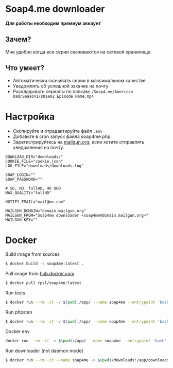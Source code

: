 # Soap4.me downloader

**Для работы необходим премиум аккаунт**

## Зачем?

Мне удобно когда все серии скачиваются на сетевой хранилище 

## Что умеет?

- Автоматически скачивать серии в максимальном качестве 
- Уведомлять об успешной закачке на почту
- Раскладывать сериалы по папкам: `/Soap4.me/American Dad/Season1/s01e02 Episode Name.mp4`

# Настройка

- Скопируйте и отредактируйте файл `.env`
- Добавьте в cron запуск файла soap4me.php
- Зарегистрируйтесь на [mailgun.org](https://mailgun.org), если хотите отправлять уведомления на почту.


```dotenv
DOWNLOAD_DIR="downloads/"
COOKIE_FILE="cookie.json"
LOG_FILE="downloads/downloads.log"

SOAP_LOGIN=""
SOAP_PASSWORD=""

# SD, HD, fullHD, 4k UHD
MAX_QUALITY="fullHD"

NOTIFY_EMAIL="mail@me.com"

MAILGUN_DOMAIN="domain.mailgun.org"
MAILGUN_FROM="Soap4me downloader <soap4me@domain.mailgun.org>"
MAILGUN_KEY=""
```

# Docker

Build image from sources
```bash
$ docker build -t soap4me:latest .
```

Pull image from [hub.docker.com](https://hub.docker.com/repository/docker/rpsl/soap4me)
```bash
$ docker pull rpsl/soap4me:latest
```

Run tests
```bash
$ docker run --rm -it -v $(pwd):/app/ --name soap4me --entrypoint 'bash' soap4me:latest -c 'composer update && composer install --prefer-dist --no-progress && ./vendor/bin/phpunit -c .'
```
Run phpstan
```bash
$ docker run --rm -it -v $(pwd):/app/ --name soap4me --entrypoint 'bash' soap4me:latest -c 'composer update && composer install --prefer-dist --no-progress && ./vendor/bin/phpstan analyze --level max ./src ./tests'
```

Docker env
```bash
docker run --rm -it -v $(pwd):/app/ --name soap4me --entrypoint 'bash' soap4me:latest
```

Run downloader (not daemon mode)
```bash
$ docker run --rm -it --name soap4me -v $(pwd)/downloads:/app/downloads/ -v $(pwd)/.env:/app/.env -v $(pwd)/cookie.json:/app/cookie.json soap4me:latest
```
